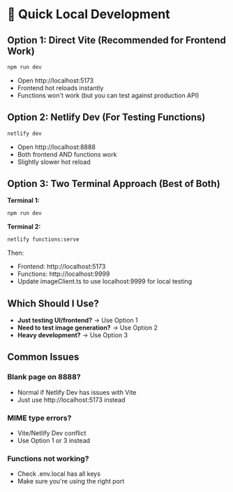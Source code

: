 # 🚀 Quick Local Development

## Option 1: Direct Vite (Recommended for Frontend Work)

```bash
npm run dev
```
- Open http://localhost:5173
- Frontend hot reloads instantly
- Functions won't work (but you can test against production API)

## Option 2: Netlify Dev (For Testing Functions)

```bash
netlify dev
```
- Open http://localhost:8888
- Both frontend AND functions work
- Slightly slower hot reload

## Option 3: Two Terminal Approach (Best of Both)

**Terminal 1:**
```bash
npm run dev
```

**Terminal 2:**
```bash
netlify functions:serve
```

Then:
- Frontend: http://localhost:5173
- Functions: http://localhost:9999
- Update imageClient.ts to use localhost:9999 for local testing

## Which Should I Use?

- **Just testing UI/frontend?** → Use Option 1
- **Need to test image generation?** → Use Option 2
- **Heavy development?** → Use Option 3

## Common Issues

### Blank page on 8888?
- Normal if Netlify Dev has issues with Vite
- Just use http://localhost:5173 instead

### MIME type errors?
- Vite/Netlify Dev conflict
- Use Option 1 or 3 instead

### Functions not working?
- Check .env.local has all keys
- Make sure you're using the right port